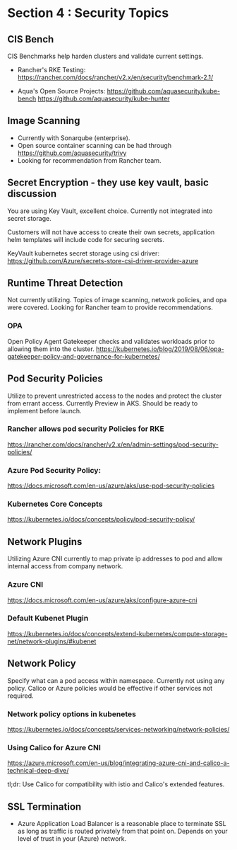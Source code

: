 # Section 4 : Security Topics
## CIS Bench
CIS Benchmarks help harden clusters and validate current settings.

- Rancher's RKE Testing:
  https://rancher.com/docs/rancher/v2.x/en/security/benchmark-2.1/

- Aqua's Open Source Projects:
  https://github.com/aquasecurity/kube-bench
  https://github.com/aquasecurity/kube-hunter

## Image Scanning
- Currently with Sonarqube (enterprise).
- Open source container scanning can be had through https://github.com/aquasecurity/trivy
- Looking for recommendation from Rancher team.

## Secret Encryption - they use key vault, basic discussion
You are using Key Vault, excellent choice. Currently not integrated into secret storage.

Customers will not have access to create their own secrets, application helm templates will include code for securing secrets.

KeyVault kubernetes secret storage using csi driver:
https://github.com/Azure/secrets-store-csi-driver-provider-azure

## Runtime Threat Detection
Not currently utilizing. Topics of image scanning, network policies, and opa were covered. Looking for Rancher team to provide recommendations.

### OPA
Open Policy Agent Gatekeeper checks and validates workloads prior to allowing them into the cluster.
https://kubernetes.io/blog/2019/08/06/opa-gatekeeper-policy-and-governance-for-kubernetes/


## Pod Security Policies
Utilize to prevent unrestricted access to the nodes and protect the cluster from errant access. Currently Preview in AKS. Should be ready to implement before launch.

### Rancher allows pod security Policies for RKE
https://rancher.com/docs/rancher/v2.x/en/admin-settings/pod-security-policies/

### Azure Pod Security Policy:
https://docs.microsoft.com/en-us/azure/aks/use-pod-security-policies

### Kubernetes Core Concepts
https://kubernetes.io/docs/concepts/policy/pod-security-policy/


## Network Plugins
Utilizing Azure CNI currently to map private ip addresses to pod and allow internal access from company network.

### Azure CNI
https://docs.microsoft.com/en-us/azure/aks/configure-azure-cni

### Default Kubenet Plugin
https://kubernetes.io/docs/concepts/extend-kubernetes/compute-storage-net/network-plugins/#kubenet

## Network Policy
Specify what can a pod access within namespace. Currently not using any policy. Calico or Azure policies would be effective if other services not required.

### Network policy options in kubenetes
https://kubernetes.io/docs/concepts/services-networking/network-policies/


### Using Calico for Azure CNI
https://azure.microsoft.com/en-us/blog/integrating-azure-cni-and-calico-a-technical-deep-dive/

tl;dr: Use Calico for compatibility with istio and Calico's extended features.


## SSL Termination
- Azure Application Load Balancer is a reasonable place to terminate SSL as long as traffic is routed privately from that point on. Depends on your level of trust in your (Azure) network.
